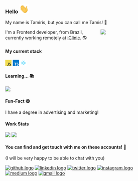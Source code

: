### Hello <img src="https://raw.githubusercontent.com/parth-27/parth-27/master/Hi.gif" width="30px">

My name is Tamiris, but you can call me Tamis! 🙂

<img align='right' src='https://neuroplausible.com/img/posts/github.png' width='200"'>

I'm a Frontend developer, from Brazil, currently working remotely at [iClinic](https://iclinic.com.br/). 🌎 

#### My current stack 
<img height="20" 
src="https://raw.githubusercontent.com/github/explore/80688e429a7d4ef2fca1e82350fe8e3517d3494d/topics/javascript/javascript.png">  <img height="20" src="https://raw.githubusercontent.com/github/explore/80688e429a7d4ef2fca1e82350fe8e3517d3494d/topics/typescript/typescript.png">  <img height="20" src="https://raw.githubusercontent.com/github/explore/80688e429a7d4ef2fca1e82350fe8e3517d3494d/topics/react/react.png">

#### Learning... 📚

<img height="20" src="https://user-images.githubusercontent.com/3744125/101419034-eec0dc80-38cd-11eb-86aa-e2d8679a7226.png">

#### Fun-Fact 😄
I have a degree in advertising and marketing! 

#### Work Stats
<img height="180em" src="https://github-readme-stats.vercel.app/api?username=tamirisapbonicenha&theme=buefy&show_icons=true" /> <img height="180em" src="https://github-readme-stats.vercel.app/api/top-langs/?username=tamirisapbonicenha&theme=buefy&layout=compact" />

#### You can find and get touch with me on these accounts! 🤝 
(I will be very happy to be able to chat with you) 
 
[<img src="https://user-images.githubusercontent.com/3744125/101420960-0c904080-38d2-11eb-992e-ddde30a1f389.png" alt="github logo" width="20">](https://github.com/tamirisapbonicenha) 
[<img src="https://user-images.githubusercontent.com/3744125/101420955-0ac67d00-38d2-11eb-8e1e-a6ca74e7f517.png" alt="linkedin logo" width="20">](https://www.linkedin.com/in/tamiris-bonicenha-43316664/) 
[<img src="https://user-images.githubusercontent.com/3744125/101420961-0d28d700-38d2-11eb-8496-21deae7eff6b.png" alt="twitter logo" width="20">](https://twitter.com/tamiriss_)
[<img src="https://user-images.githubusercontent.com/3744125/101420959-0c904080-38d2-11eb-8704-de998c0d0ab7.png" alt="instagram logo" width="20">](https://www.instagram.com/tamibonicenha/)
[<img src="https://user-images.githubusercontent.com/3744125/101421686-a73d4f00-38d3-11eb-9b54-fddb9bb250b8.png" alt="medium logo" width="20" >](https://medium.com/@tamirisbonicenha)
[<img src="https://user-images.githubusercontent.com/3744125/101420958-0c904080-38d2-11eb-9161-cd9c174f8b6f.png" alt="gmail logo" width="20">](tamirisapbonicenha@gmail.com)

